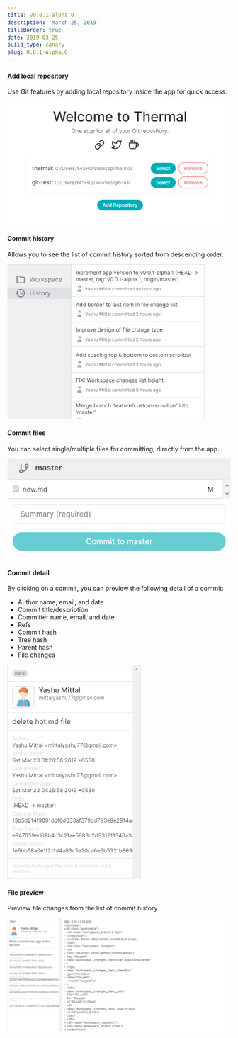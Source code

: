 ```yaml
---
title: v0.0.1-alpha.0
description: 'March 25, 2019'
titleBorder: true
date: 2019-03-25
build_type: canary
slug: 0.0.1-alpha.0
---
```


#### Add local repository

Use Git features by adding local repository inside the app for quick access.

![List of added repositories on welcome page](./images/add-local-repository-welcome-page.png)

#### Commit history

Allows you to see the list of commit history sorted from descending order.

![Commit history](./images/commit-history-list.gif)

#### Commit files

You can select single/multiple files for committing, directly from the app.

![Commit single or multiple files](./images/commit-selected-files.png)

#### Commit detail

By clicking on a commit, you can preview the following detail of a commit:

- Author name, email, and date
- Commit title/description
- Committer name, email, and date
- Refs
- Commit hash
- Tree hash
- Parent hash
- File changes

![Commit detail](./images/commit-detail.png)

#### File preview

Preview file changes from the list of commit history.

![Commit detail & file preview](./images/commit-detail-filepreview.png)
